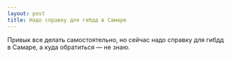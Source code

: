 ```yaml
---
layout: post 
title: Надо справку для гибдд в Самаре 
--- 
```

Привык все делать самостоятельно, но сейчас надо справку для гибдд в Самаре, а куда обратиться — не знаю.